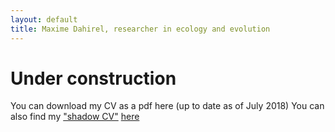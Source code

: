 ```yaml
---
layout: default
title: Maxime Dahirel, researcher in ecology and evolution
---
```


# Under construction

You can download my CV as a pdf here (up to date as of July 2018)
You can also find my ["shadow CV"](https://dynamicecology.wordpress.com/2012/07/10/my-shadow-cv/) [here](https://docs.google.com/spreadsheets/d/1efUgL-gGpwHfMVq3sprzAPMz0L3C8fU_u6dqADEf6DM/edit#gid=0)
